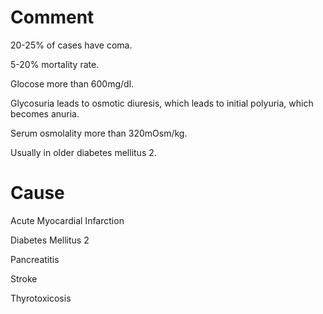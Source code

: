 # Comment

20-25% of cases have coma.

5-20% mortality rate.

Glocose more than 600mg/dl.

Glycosuria leads to osmotic diuresis, which leads to initial polyuria, which becomes anuria.

Serum osmolality more than 320mOsm/kg.

Usually in older diabetes mellitus 2.

# Cause

Acute Myocardial Infarction

Diabetes Mellitus 2

Pancreatitis

Stroke

Thyrotoxicosis
